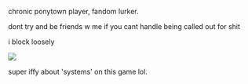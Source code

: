 chronic ponytown player, fandom lurker.

dont try and be friends w me if you cant handle being called out for shit

i block loosely

![](https://files.catbox.moe/g8yd5r.webp)

super iffy about 'systems' on this game lol.
